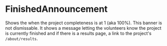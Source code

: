 # FinishedAnnouncement

Shows the when the project completeness is at 1 (aka 100%). This banner is not dismissable. It shows a message letting the volunteers know the project is currently finished and if there is a results page, a link to the project's `/about/results`.